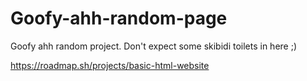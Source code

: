 # Goofy-ahh-random-page
Goofy ahh random project. Don't expect some skibidi toilets in here ;)

https://roadmap.sh/projects/basic-html-website
